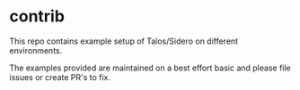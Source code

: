 # contrib

This repo contains example setup of Talos/Sidero on different environments.

The examples provided are maintained on a best effort basic and please file issues or create PR's to fix.
